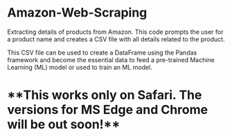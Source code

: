 # Amazon-Web-Scraping
Extracting details of products from Amazon. This code prompts the user for a product name and creates a CSV file with all details related to the product.

This CSV file can be used to create a DataFrame using the Pandas framework and become the essential data to feed a pre-trained Machine Learning (ML) model or used to train an ML model.

<h1>**This works only on Safari. The versions for MS Edge and Chrome will be out soon!**</h1>

